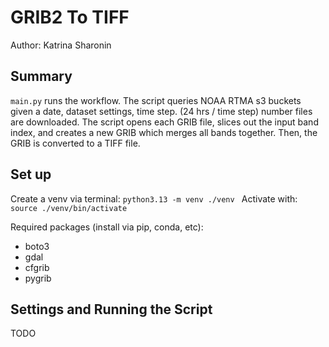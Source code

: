 # GRIB2 To TIFF
Author: Katrina Sharonin

## Summary
`main.py` runs the workflow. The script queries NOAA RTMA s3 buckets given a date, dataset settings, time step.
(24 hrs / time step) number files are downloaded. The script opens each GRIB file, slices out the input band index, and creates a new GRIB which merges all bands together. Then, the GRIB is converted to a TIFF file.

## Set up
Create a venv via terminal:
`python3.13 -m venv ./venv `
Activate with:
`source ./venv/bin/activate` 

Required packages (install via pip, conda, etc):
- boto3
- gdal
- cfgrib
- pygrib

## Settings and Running the Script
TODO